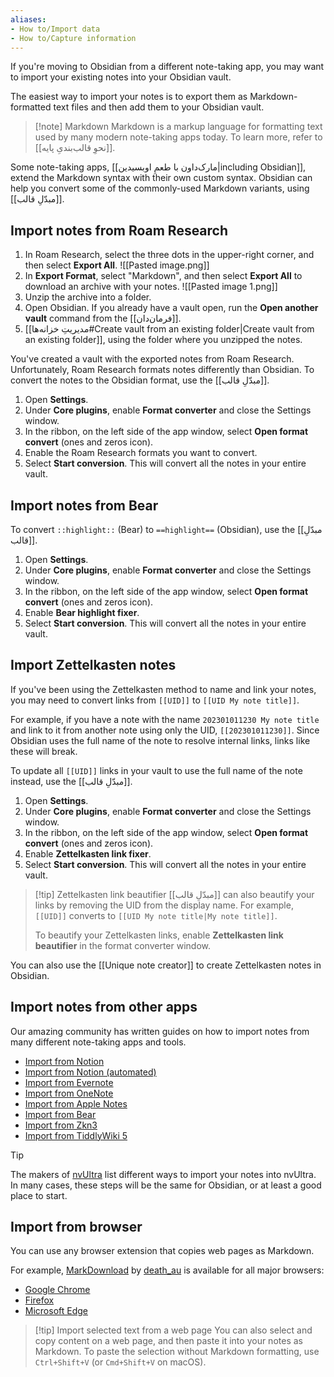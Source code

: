 ```yaml
---
aliases: 
- How to/Import data
- How to/Capture information
---
```


If you're moving to Obsidian from a different note-taking app, you may want to import your existing notes into your Obsidian vault.

The easiest way to import your notes is to export them as Markdown-formatted text files and then add them to your Obsidian vault. 

> [!note] Markdown
> Markdown is a markup language for formatting text used by many modern note-taking apps today. To learn more, refer to [[نحوِ قالب‌بندیِ پایه]].

Some note-taking apps, [[مارک‌داون با طعمِ اوبسیدین|including Obsidian]], extend the Markdown syntax with their own custom syntax. Obsidian can help you convert some of the commonly-used Markdown variants, using [[مبدّلِ قالب]].

## Import notes from Roam Research

1. In Roam Research, select the three dots in the upper-right corner, and then select **Export All**.
   ![[Pasted image.png]]
2. In **Export Format**, select "Markdown", and then select **Export All** to download an archive with your notes.
   ![[Pasted image 1.png]]
3. Unzip the archive into a folder.
4. Open Obsidian. If you already have a vault open, run the **Open another vault** command from the [[فرمان‌دان]].
5. [[مدیریتِ خزانه‌ها#Create vault from an existing folder|Create vault from an existing folder]], using the folder where you unzipped the notes.

You've created a vault with the exported notes from Roam Research. Unfortunately, Roam Research formats notes differently than Obsidian. To convert the notes to the Obsidian format, use the [[مبدّلِ قالب]].

1. Open **Settings**.
2. Under **Core plugins**, enable **Format converter** and close the Settings window.
3. In the ribbon, on the left side of the app window, select **Open format convert** (ones and zeros icon).
4. Enable the Roam Research formats you want to convert.
5. Select **Start conversion**. This will convert all the notes in your entire vault.

## Import notes from Bear

To convert `::highlight::` (Bear) to `==highlight==` (Obsidian), use the [[مبدّلِ قالب]].

1. Open **Settings**.
2. Under **Core plugins**, enable **Format converter** and close the Settings window.
3. In the ribbon, on the left side of the app window, select **Open format convert** (ones and zeros icon).
4. Enable **Bear highlight fixer**.
5. Select **Start conversion**. This will convert all the notes in your entire vault.

## Import Zettelkasten notes

If you've been using the Zettelkasten method to name and link your notes, you may need to convert links from `[[UID]]` to `[[UID My note title]]`.

For example, if you have a note with the name `202301011230 My note title` and link to it from another note using only the UID, `[[202301011230]]`. Since Obsidian uses the full name of the note to resolve internal links, links like these will break.

To update all `[[UID]]` links in your vault to use the full name of the note instead, use the [[مبدّلِ قالب]].

1. Open **Settings**.
2. Under **Core plugins**, enable **Format converter** and close the Settings window.
3. In the ribbon, on the left side of the app window, select **Open format convert** (ones and zeros icon).
4. Enable **Zettelkasten link fixer**.
5. Select **Start conversion**. This will convert all the notes in your entire vault.

> [!tip] Zettelkasten link beautifier
> [[مبدّلِ قالب]] can also beautify your links by removing the UID from the display name. For example, `[[UID]]` converts to `[[UID My note title|My note title]]`.
>
> To beautify your Zettelkasten links, enable **Zettelkasten link beautifier** in the format converter window.

You can also use the [[Unique note creator]] to create Zettelkasten notes in Obsidian.

## Import notes from other apps

Our amazing community has written guides on how to import notes from many different note-taking apps and tools.

- [Import from Notion](https://forum.obsidian.md/t/import-from-notion/636)
- [Import from Notion (automated)](https://forum.obsidian.md/t/notion-2-obsidian-migration-instructions/2728)
- [Import from Evernote](https://forum.obsidian.md/t/import-from-evernote/108)
- [Import from OneNote](https://forum.obsidian.md/t/new-tool-for-migration-from-onenote-updated-and-improved-version/3055)
- [Import from Apple Notes](https://forum.obsidian.md/t/migrate-from-apple-notes-to-obsidian/732)
- [Import from Bear](https://forum.obsidian.md/t/import-from-bear-app/2284)
- [Import from Zkn3](https://forum.obsidian.md/t/migrating-from-zkn3-to-obsidian-without-losing-your-tags-and-internal-links-documentation/7457)
- [Import from TiddlyWiki 5](https://forum.obsidian.md/t/migrate-from-tiddlywiki-5-to-obsidian/731)

> [!tip]
> The makers of [nvUltra](https://nvultra.com/) list different ways to import your notes into nvUltra. In many cases, these steps will be the same for Obsidian, or at least a good place to start.

## Import from browser

You can use any browser extension that copies web pages as Markdown.

For example, [MarkDownload](https://github.com/deathau/markdownload) by [death_au](https://github.com/deathau) is available for all major browsers:

- [Google Chrome](https://chrome.google.com/webstore/detail/markdownload-markdown-web/pcmpcfapbekmbjjkdalcgopdkipoggdi)
- [Firefox](https://addons.mozilla.org/en-GB/firefox/addon/markdownload/)
- [Microsoft Edge](https://microsoftedge.microsoft.com/addons/detail/markdownload-markdown-w/hajanaajapkhaabfcofdjgjnlgkdkknm)

> [!tip] Import selected text from a web page
> You can also select and copy content on a web page, and then paste it into your notes as Markdown. To paste the selection without Markdown formatting, use `Ctrl+Shift+V` (or `Cmd+Shift+V` on macOS).